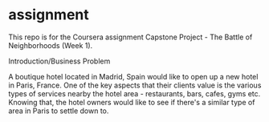 # assignment

This repo is for the Coursera assignment Capstone Project - The Battle of Neighborhoods (Week 1).

Introduction/Business Problem

A boutique hotel located in Madrid, Spain would like to open up a new hotel in Paris, France. One of the key aspects that their clients value is the various types of services nearby the hotel area - restaurants, bars, cafes, gyms etc. Knowing that, the hotel owners would like to see if there's a similar type of area in Paris to settle down to.
